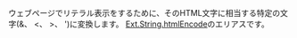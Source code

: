 ウェブページでリテラル表示をするために、そのHTML文字に相当する特定の文字(&、 <、 >、 ')に変換します。
<a href="#!/api/Ext.String-method-htmlEncode" rel="Ext.String-method-htmlEncode" class="docClass">Ext.String.htmlEncode</a>のエリアスです。

